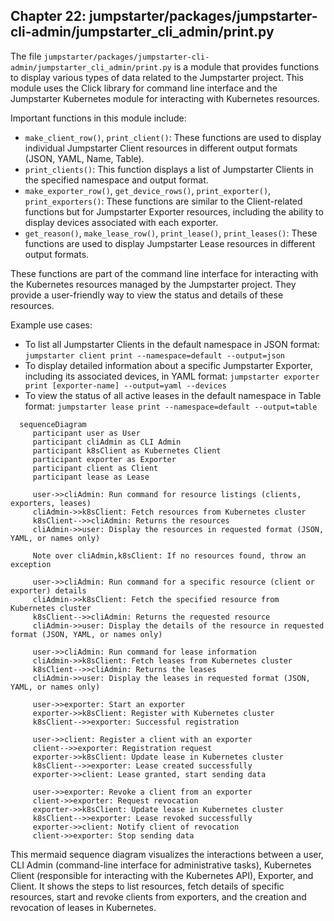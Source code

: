 ## Chapter 22: jumpstarter/packages/jumpstarter-cli-admin/jumpstarter_cli_admin/print.py

 The file `jumpstarter/packages/jumpstarter-cli-admin/jumpstarter_cli_admin/print.py` is a module that provides functions to display various types of data related to the Jumpstarter project. This module uses the Click library for command line interface and the Jumpstarter Kubernetes module for interacting with Kubernetes resources.

   Important functions in this module include:
   - `make_client_row()`, `print_client()`: These functions are used to display individual Jumpstarter Client resources in different output formats (JSON, YAML, Name, Table).
   - `print_clients()`: This function displays a list of Jumpstarter Clients in the specified namespace and output format.
   - `make_exporter_row()`, `get_device_rows()`, `print_exporter()`, `print_exporters()`: These functions are similar to the Client-related functions but for Jumpstarter Exporter resources, including the ability to display devices associated with each exporter.
   - `get_reason()`, `make_lease_row()`, `print_lease()`, `print_leases()`: These functions are used to display Jumpstarter Lease resources in different output formats.

   These functions are part of the command line interface for interacting with the Kubernetes resources managed by the Jumpstarter project. They provide a user-friendly way to view the status and details of these resources.

   Example use cases:
   - To list all Jumpstarter Clients in the default namespace in JSON format: `jumpstarter client print --namespace=default --output=json`
   - To display detailed information about a specific Jumpstarter Exporter, including its associated devices, in YAML format: `jumpstarter exporter print [exporter-name] --output=yaml --devices`
   - To view the status of all active leases in the default namespace in Table format: `jumpstarter lease print --namespace=default --output=table`

 ```mermaid
   sequenceDiagram
      participant user as User
      participant cliAdmin as CLI Admin
      participant k8sClient as Kubernetes Client
      participant exporter as Exporter
      participant client as Client
      participant lease as Lease

      user->>cliAdmin: Run command for resource listings (clients, exporters, leases)
      cliAdmin->>k8sClient: Fetch resources from Kubernetes cluster
      k8sClient-->>cliAdmin: Returns the resources
      cliAdmin->>user: Display the resources in requested format (JSON, YAML, or names only)

      Note over cliAdmin,k8sClient: If no resources found, throw an exception

      user->>cliAdmin: Run command for a specific resource (client or exporter) details
      cliAdmin->>k8sClient: Fetch the specified resource from Kubernetes cluster
      k8sClient-->>cliAdmin: Returns the requested resource
      cliAdmin->>user: Display the details of the resource in requested format (JSON, YAML, or names only)

      user->>cliAdmin: Run command for lease information
      cliAdmin->>k8sClient: Fetch leases from Kubernetes cluster
      k8sClient-->>cliAdmin: Returns the leases
      cliAdmin->>user: Display the leases in requested format (JSON, YAML, or names only)

      user->>exporter: Start an exporter
      exporter->>k8sClient: Register with Kubernetes cluster
      k8sClient-->>exporter: Successful registration

      user->>client: Register a client with an exporter
      client-->>exporter: Registration request
      exporter->>k8sClient: Update lease in Kubernetes cluster
      k8sClient-->>exporter: Lease created successfully
      exporter->>client: Lease granted, start sending data

      user->>exporter: Revoke a client from an exporter
      client->>exporter: Request revocation
      exporter->>k8sClient: Update lease in Kubernetes cluster
      k8sClient-->>exporter: Lease revoked successfully
      exporter->>client: Notify client of revocation
      client->>exporter: Stop sending data
   ```

This mermaid sequence diagram visualizes the interactions between a user, CLI Admin (command-line interface for administrative tasks), Kubernetes Client (responsible for interacting with the Kubernetes API), Exporter, and Client. It shows the steps to list resources, fetch details of specific resources, start and revoke clients from exporters, and the creation and revocation of leases in Kubernetes.